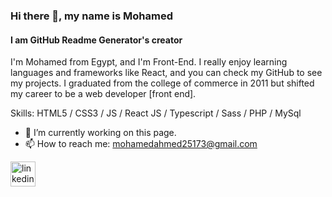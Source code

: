 ### Hi there 👋, my name is Mohamed
#### I am GitHub Readme Generator's creator
I'm Mohamed from Egypt, and I'm Front-End. I really enjoy learning languages and frameworks like React, and you can check my GitHub to see my projects.
I graduated from the college of commerce in 2011 but shifted my career to be a web developer [front end].

Skills: HTML5 / CSS3 / JS / React JS / Typescript / Sass / PHP / MySql

- 🔭 I’m currently working on this page. 
- 📫 How to reach me: mohamedahmed25173@gmail.com 


[<img src='https://cdn.jsdelivr.net/npm/simple-icons@3.0.1/icons/linkedin.svg' alt='linkedin' height='40'>](https://www.linkedin.com/in/https://www.linkedin.com/in/mohamed-elantry-9160171bb/)  

